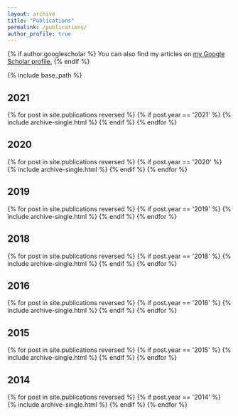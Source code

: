 ```yaml
---
layout: archive
title: "Publications"
permalink: /publications/
author_profile: true
---
```


{% if author.googlescholar %}
  You can also find my articles on <u><a href="{{author.googlescholar}}">my Google Scholar profile</a>.</u>
{% endif %}

{% include base_path %}


<h2>2021</h2>
{% for post in site.publications reversed %}
  {% if post.year == '2021' %}
      {% include archive-single.html %}
  {% endif %}
{% endfor %}

<h2>2020</h2>
{% for post in site.publications reversed %}
  {% if post.year == '2020' %}
      {% include archive-single.html %}
  {% endif %}
{% endfor %}

<h2>2019</h2>
{% for post in site.publications reversed %}
  {% if post.year == '2019' %}
      {% include archive-single.html %}
  {% endif %}
{% endfor %}

<h2>2018</h2>
{% for post in site.publications reversed %}
  {% if post.year == '2018' %}
      {% include archive-single.html %}
  {% endif %}
{% endfor %}

<h2>2016</h2>
{% for post in site.publications reversed %}
  {% if post.year == '2016' %}
      {% include archive-single.html %}
  {% endif %}
{% endfor %}

<h2>2015</h2>
{% for post in site.publications reversed %}
  {% if post.year == '2015' %}
      {% include archive-single.html %}
  {% endif %}
{% endfor %}

<h2>2014</h2>
{% for post in site.publications reversed %}
  {% if post.year == '2014' %}
      {% include archive-single.html %}
  {% endif %}
{% endfor %}

<!-- <h2>2013</h2>
{% for post in site.publications reversed %}
  {% if post.year == '2013' %}
      {% include archive-single.html %}
  {% endif %}
{% endfor %}

 -->

 